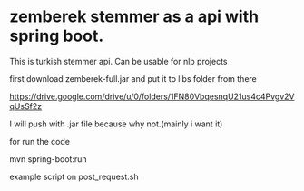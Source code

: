 # zemberek stemmer as a api with spring boot.

This is turkish stemmer api. Can be usable for nlp projects

first download zemberek-full.jar and put it to libs folder from there

https://drive.google.com/drive/u/0/folders/1FN80VbqesnqU21us4c4Pvgv2VqUsSf2z

I will push with .jar file because why not.(mainly i want it)

for run the code

mvn spring-boot:run

example script on post_request.sh
